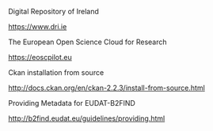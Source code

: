 Digital Repository of Ireland

https://www.dri.ie

The European Open Science Cloud for Research

https://eoscpilot.eu

Ckan installation from source

http://docs.ckan.org/en/ckan-2.2.3/install-from-source.html

Providing Metadata for EUDAT-B2FIND

http://b2find.eudat.eu/guidelines/providing.html
